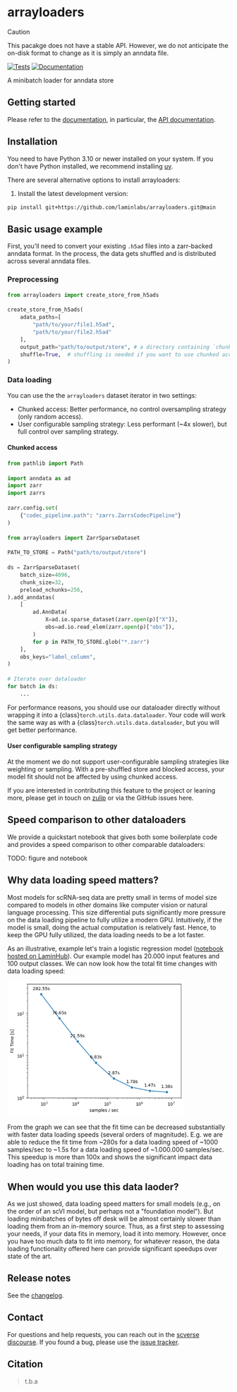 # arrayloaders

> [!CAUTION]
> This pacakge does not have a stable API.  However, we do not anticipate the on-disk format to change as it is simply an anndata file.

[![Tests][badge-tests]][tests]
[![Documentation][badge-docs]][documentation]

[badge-tests]: https://img.shields.io/github/actions/workflow/status/laminlabs/arrayloaders/test.yaml?branch=main

[badge-docs]: https://img.shields.io/readthedocs/arrayloaders

A minibatch loader for anndata store

## Getting started

Please refer to the [documentation][],
in particular, the [API documentation][].

## Installation

You need to have Python 3.10 or newer installed on your system.
If you don't have Python installed, we recommend installing [uv][].

There are several alternative options to install arrayloaders:

<!--
1) Install the latest release of `arrayloaders` from [PyPI][]:

```bash
pip install arrayloaders
```
-->

1. Install the latest development version:

```bash
pip install git+https://github.com/laminlabs/arrayloaders.git@main
```

## Basic usage example

First, you'll need to convert your existing `.h5ad` files into a zarr-backed anndata format.
In the process, the data gets shuffled and is distributed across several anndata files.

### Preprocessing

```python
from arrayloaders import create_store_from_h5ads

create_store_from_h5ads(
    adata_paths=[
        "path/to/your/file1.h5ad",
        "path/to/your/file2.h5ad"
    ],
    output_path="path/to/output/store", # a directory containing `chunk_{i}.zarr`
    shuffle=True,  # shuffling is needed if you want to use chunked access
)
```

### Data loading

You can use the the `arrayloaders` dataset iterator in two settings:

* Chunked access: Better performance, no control oversampling strategy (only random access).
* User configurable sampling strategy: Less performant (~4x slower), but full control over sampling strategy.

#### Chunked access

```python
from pathlib import Path

import anndata as ad
import zarr
import zarrs

zarr.config.set(
    {"codec_pipeline.path": "zarrs.ZarrsCodecPipeline"}
)

from arrayloaders import ZarrSparseDataset

PATH_TO_STORE = Path("path/to/output/store")

ds = ZarrSparseDataset(
    batch_size=4096,
    chunk_size=32,
    preload_nchunks=256,
).add_anndatas(
    [
        ad.AnnData(
            X=ad.io.sparse_dataset(zarr.open(p)["X"]),
            obs=ad.io.read_elem(zarr.open(p)["obs"]),
        )
        for p in PATH_TO_STORE.glob("*.zarr")
    ],
    obs_keys="label_column",
)

# Iterate over dataloader
for batch in ds:
    ...
```

For performance reasons, you should use our dataloader directly without wrapping it into a {class}`torch.utils.data.dataloader`.
Your code will work the same way as with a {class}`torch.utils.data.dataloader`, but you will get better performance.

#### User configurable sampling strategy

At the moment we do not support user-configurable sampling strategies like weighting or sampling.
With a pre-shuffled store and blocked access, your model fit should not be affected by using chunked access.

If you are interested in contributing this feature to the project or leaning more, please get in touch on [zulip](https://scverse.zulipchat.com/) or via the GitHub issues here.

## Speed comparison to other dataloaders

We provide a quickstart notebook that gives both some boilerplate code and provides a speed comparison to other comparable dataloaders:

TODO: figure and notebook

## Why data loading speed matters?

Most models for scRNA-seq data are pretty small in terms of model size compared to models in other domains like computer vision or natural language processing.
This size differential puts significantly more pressure on the data loading pipeline to fully utilize a modern GPU.
Intuitively, if the model is small, doing the actual computation is relatively fast.
Hence, to keep the GPU fully utilized, the data loading needs to be a lot faster.

As an illustrative, example let's train a logistic regression model ([notebook hosted on LaminHub](https://lamin.ai/laminlabs/arrayloader-benchmarks/transform/cV00NQStCAzA?filter%5Band%5D%5B0%5D%5Bor%5D%5B0%5D%5Bbranch.name%5D%5Beq%5D=main&filter%5Band%5D%5B1%5D%5Bor%5D%5B0%5D%5Bis_latest%5D%5Beq%5D=true)).
Our example model has 20.000 input features and 100 output classes. We can now look how the total fit time changes with data loading speed:

<img src="docs/_static/fit_time_vs_loading_speed.png" alt="fit_time_vs_loading_speed" width="400">

From the graph we can see that the fit time can be decreased substantially with faster data loading speeds (several orders of magnitude).
E.g. we are able to reduce the fit time from ~280s for a data loading speed of ~1000 samples/sec to ~1.5s for a data loading speed of ~1.000.000 samples/sec.
This speedup is more than 100x and shows the significant impact data loading has on total training time.

## When would you use this data laoder?

As we just showed, data loading speed matters for small models (e.g., on the order of an scVI model, but perhaps not a "foundation model").
But loading minibatches of bytes off desk will be almost certainly slower than loading them from an in-memory source.
Thus, as a first step to assessing your needs, if your data fits in memory, load it into memory.
However, once you have too much data to fit into memory, for whatever reason, the data loading functionality offered here can provide significant speedups over state of the art.

## Release notes

See the [changelog][].

## Contact

For questions and help requests, you can reach out in the [scverse discourse][].
If you found a bug, please use the [issue tracker][].

## Citation

> t.b.a

[uv]: https://github.com/astral-sh/uv

[scverse discourse]: https://discourse.scverse.org/

[issue tracker]: https://github.com/laminlabs/arrayloaders/issues

[tests]: https://github.com/laminlabs/arrayloaders/actions/workflows/test.yaml

[documentation]: https://arrayloaders.readthedocs.io

[changelog]: https://arrayloaders.readthedocs.io/en/latest/changelog.html

[api documentation]: https://arrayloaders.readthedocs.io/en/latest/api.html

[pypi]: https://pypi.org/project/arrayloaders
